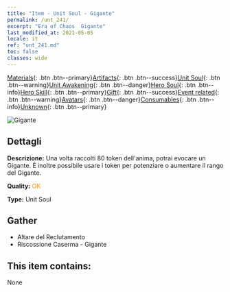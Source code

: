 ```yaml
---
title: "Item - Unit Soul - Gigante"
permalink: /unt_241/
excerpt: "Era of Chaos  Gigante"
last_modified_at: 2021-05-05
locale: it
ref: "unt_241.md"
toc: false
classes: wide
---
```

 [Materials](/ItemsIT/){: .btn .btn--primary}[Artifacts](/ItemsIT/Artifacts/){: .btn .btn--success}[Unit Soul](/ItemsIT/UnitSoul/){: .btn .btn--warning}[Unit Awakening](/ItemsIT/UnitAwakening/){: .btn .btn--danger}[Hero Soul](/ItemsIT/HeroSoul/){: .btn .btn--info}[Hero Skill](/ItemsIT/HeroSkill/){: .btn .btn--primary}[Gift](/ItemsIT/Gift/){: .btn .btn--success}[Event related](/ItemsIT/Events/){: .btn .btn--warning}[Avatars](/ItemsIT/Avatars/){: .btn .btn--danger}[Consumables](/ItemsIT/Consumables/){: .btn .btn--info}[Unknown](/ItemsIT/Unknown/){: .btn .btn--primary}

 ![Gigante](/images/u/ti_taitan.jpg)

## Dettagli
 **Descrizione:** Una volta raccolti 80 token dell'anima, potrai evocare un Gigante. È inoltre possibile usare i token per potenziare o aumentare il rango del Gigante.

 **Quality:** <span style="color: #FF8C00">OK</span>

 **Type:** Unit Soul

## Gather

*    Altare del Reclutamento 
*    Riscossione Caserma - Gigante 

## This item contains:

  None

